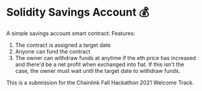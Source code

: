 # Solidity Savings Account 💰

A simple savings account smart contract. Features:

1. The contract is assigned a target date
2. Anyone can fund the contract
3. The owner can withdraw funds at anytime if the eth price has increased and there'd be a net profit when exchanged into fiat. If this isn't the case, the owner must wait until the target date to withdraw funds.

This is a submission for the Chainlink Fall Hackathon 2021 Welcome Track.
